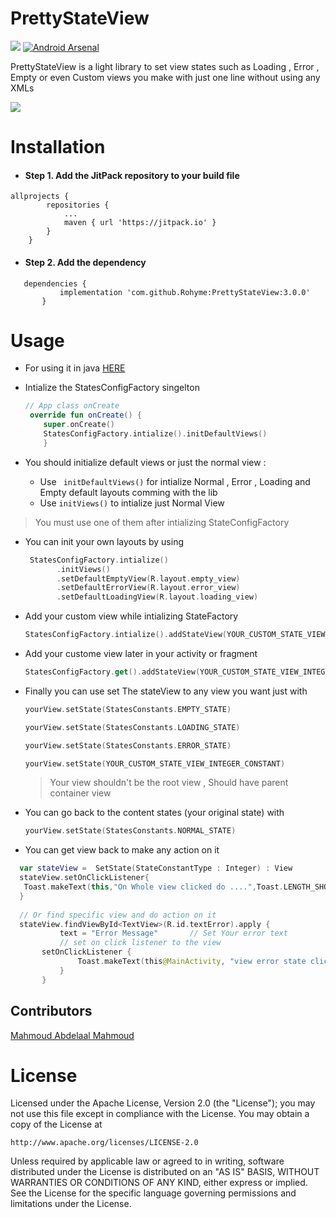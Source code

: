 # PrettyStateView

[![](https://jitpack.io/v/Rohyme/PrettyStateView.svg)](https://jitpack.io/#Rohyme/PrettyStateView)  [![Android Arsenal]( https://img.shields.io/badge/Android%20Arsenal-PrettyStateView-green.svg?style=flat )]( https://android-arsenal.com/details/1/7299 )


PrettyStateView is a light library to set view states such as Loading , Error , Empty or even Custom views you make with just one line without using any XMLs


<img src="https://github.com/Tripl3Dev/PrettyStateView/blob/master/states.gif">


# Installation
- #### Step 1. Add the JitPack repository to your build file 



```
allprojects {
		repositories {
			...
			maven { url 'https://jitpack.io' }
		}
	}
 ```
 
- #### Step 2. Add the dependency
 ```
 	dependencies {
	        implementation 'com.github.Rohyme:PrettyStateView:3.0.0'	
		}
  ```
  
  
  # Usage 
-  For using it in java [HERE](https://github.com/Rohyme/PrettyStateView/blob/master/javaReadme.md) 
	
-  Intialize the StatesConfigFactory singelton 
 
    ```kotlin
    // App class onCreate
     override fun onCreate() {
        super.onCreate()
        StatesConfigFactory.intialize().initDefaultViews()
        }
    ```
- You should initialize default views or just the normal view  :
	- Use ``` initDefaultViews()``` for intialize Normal , Error , Loading and Empty default layouts comming with the lib    
	- Use ```initViews()``` to intialize just Normal View 
> You must use one of them after intializing StateConfigFactory
  
- You can init your own layouts by using 
     ```kotlin
      StatesConfigFactory.intialize()
      	    .initViews()
            .setDefaultEmptyView(R.layout.empty_view)
            .setDefaultErrorView(R.layout.error_view)
            .setDefaultLoadingView(R.layout.loading_view)
     ```
 
 - Add your custom view while intializing StateFactory 
 
   ```kotlin 
   StatesConfigFactory.intialize().addStateView(YOUR_CUSTOM_STATE_VIEW_INTEGER_CONSTANT,R.layout.your_custom_layout) 
   ```

- Add your custome view later in your activity or fragment 

    ```kotlin
    StatesConfigFactory.get().addStateView(YOUR_CUSTOM_STATE_VIEW_INTEGER_CONSTANT,R.layout.your_custom_layout)
    ```

- Finally you can use set The stateView to any view you want just with
 
    ```kotlin
    yourView.setState(StatesConstants.EMPTY_STATE)
    ```
    
    ```kotlin
    yourView.setState(StatesConstants.LOADING_STATE)
    ```
    
    ```kotlin
    yourView.setState(StatesConstants.ERROR_STATE)
    ```
    
    ```kotlin
    yourView.setState(YOUR_CUSTOM_STATE_VIEW_INTEGER_CONSTANT)
    ```     
    
    > Your view shouldn't be the root view , Should have parent container view

- You can go back to the content states (your original state) with 
  
    ```kotlin
    yourView.setState(StatesConstants.NORMAL_STATE)
    ```

- You can get view back to make any action on it 
 ```kotlin 
   var stateView =  SetState(StateConstantType : Integer) : View
   stateView.setOnClickListener{
    Toast.makeText(this,"On Whole view clicked do ....",Toast.LENGTH_SHORT).show()
   }
   
   // Or find specific view and do action on it 
   stateView.findViewById<TextView>(R.id.textError).apply {
            text = "Error Message"		 // Set Your error text 
            // set on click listener to the view
	    setOnClickListener {
                Toast.makeText(this@MainActivity, "view error state clicked", Toast.LENGTH_SHORT).show()
            }
        }
 ```
 
 
 ## Contributors
 
 [Mahmoud Abdelaal Mahmoud](https://github.com/MahmoudAbdelaalMahmoud)


# License
Licensed under the Apache License, Version 2.0 (the "License");
you may not use this file except in compliance with the License.
You may obtain a copy of the License at

    http://www.apache.org/licenses/LICENSE-2.0

Unless required by applicable law or agreed to in writing, software
distributed under the License is distributed on an "AS IS" BASIS,
WITHOUT WARRANTIES OR CONDITIONS OF ANY KIND, either express or implied.
See the License for the specific language governing permissions and
limitations under the License.
